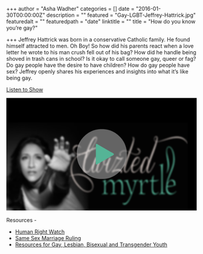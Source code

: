+++
author = "Asha Wadher"
categories = []
date = "2016-01-30T00:00:00Z"
description = ""
featured = "Gay-LGBT-Jeffrey-Hattrick.jpg"
featuredalt = ""
featuredpath = "date"
linktitle = ""
title = "How do you know you’re gay?"

+++
Jeffrey Hattrick was born in a conservative Catholic family. He found himself attracted to men. Oh Boy! So how did his parents react when a love letter he wrote to his man crush fell out of his bag? How did he handle being shoved in trash cans in school? Is it okay to call someone gay, queer or fag? Do gay people have the desire to have children? How do gay people have sex? Jeffrey openly shares his experiences and insights into what it’s like being gay.

<a href="http://doublewidenetwork.s3.amazonaws.com/twizted_myrtle/Twizted_Myrtle_Episode3_Jeffrey_Hattrick_BeingGay.mp3" target="_blank">Listen to Show</a>

<a href="http://doublewidenetwork.s3.amazonaws.com/twizted_myrtle/Twizted_Myrtle_Episode3_Jeffrey_Hattrick_BeingGay.mp3" target="_blank"><img src="/img/twiztedmyrtle/blog/radio-thumb.png" alt=""></a>



<p>Resources -</p>

 - <a href="https://www.hrw.org/topic/lgbt-rights" target="_blank">Human Right Watch</a>
 - <a href="http://time.com/3937925/obama-speech-same-sex-marriage/" target="_blank">Same Sex Marriage Ruling</a>
 - <a href="http://www.advocatesforyouth.org/publications/publications-a-z/727-resources-for-gay-lesbian-bisexual-and-transgender-youth-select-organizations-web-sites-videos" target="_blank">Resources for Gay, Lesbian, Bisexual and Transgender Youth</a>


